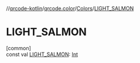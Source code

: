 //[qrcode-kotlin](../../../index.md)/[qrcode.color](../index.md)/[Colors](index.md)/[LIGHT_SALMON](-l-i-g-h-t_-s-a-l-m-o-n.md)

# LIGHT_SALMON

[common]\
const val [LIGHT_SALMON](-l-i-g-h-t_-s-a-l-m-o-n.md): [Int](https://kotlinlang.org/api/latest/jvm/stdlib/kotlin-stdlib/kotlin/-int/index.html)
